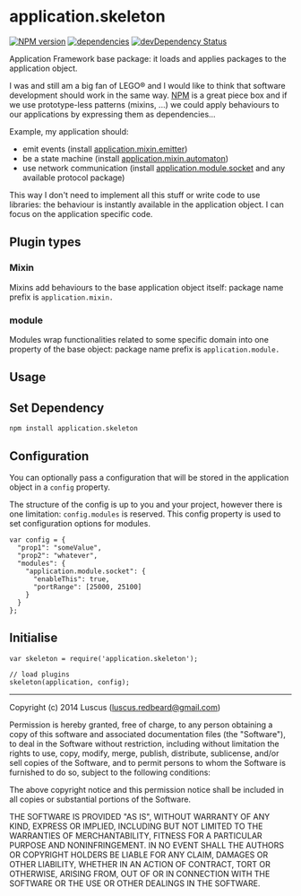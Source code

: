 # application.skeleton
[![NPM version](https://badge.fury.io/js/application.skeleton.svg)](http://badge.fury.io/js/application.skeleton)
[![dependencies](https://david-dm.org/luscus/application.skeleton.svg)](https://david-dm.org/luscus/application.skeleton)
[![devDependency Status](https://david-dm.org/luscus/application.skeleton/dev-status.svg?theme=shields.io)](https://david-dm.org/luscus/application.skeleton#info=devDependencies)

Application Framework base package: it loads and applies packages to the application object.

I was and still am a big fan of LEGO® and I would like to think that software development should work in the same way.
[NPM](https://www.npmjs.com) is a great piece box and if we use prototype-less patterns (mixins, ...) we could apply behaviours to our applications
by expressing them as dependencies...

Example, my application should:

- emit events (install [application.mixin.emitter](https://github.com/luscus/application.mixin.emitter))
- be a state machine (install [application.mixin.automaton](https://github.com/luscus/application.mixin.automaton))
- use network communication (install [application.module.socket](https://github.com/luscus/application.module.socket) and any available protocol package)

This way I don't need to implement all this stuff or write code to use libraries: the behaviour is instantly available in the application object.
I can focus on the application specific code.


## Plugin types

### Mixin

Mixins add behaviours to the base application object itself: package name prefix is `application.mixin.`

### module

Modules wrap functionalities related to some specific domain into one property of the base object: package name prefix is `application.module.`

## Usage

## Set Dependency

    npm install application.skeleton

## Configuration

You can optionally pass a configuration that will be stored in the application object in a `config` property.

The structure of the config is up to you and your project, however there is one limitation: `config.modules` is reserved.
This config property is used to set configuration options for modules.

    var config = {
      "prop1": "someValue",
      "prop2": "whatever",
      "modules": {
        "application.module.socket": {
          "enableThis": true,
          "portRange": [25000, 25100]
        }
      }
    };

## Initialise

    var skeleton = require('application.skeleton');

    // load plugins
    skeleton(application, config);


-------------------
Copyright (c) 2014 Luscus (luscus.redbeard@gmail.com)

Permission is hereby granted, free of charge, to any person obtaining a copy of this software and associated documentation files (the "Software"), to deal in the Software without restriction, including without limitation the rights to use, copy, modify, merge, publish, distribute, sublicense, and/or sell copies of the Software, and to permit persons to whom the Software is furnished to do so, subject to the following conditions:

The above copyright notice and this permission notice shall be included in all copies or substantial portions of the Software.

THE SOFTWARE IS PROVIDED "AS IS", WITHOUT WARRANTY OF ANY KIND, EXPRESS OR IMPLIED, INCLUDING BUT NOT LIMITED TO THE WARRANTIES OF MERCHANTABILITY, FITNESS FOR A PARTICULAR PURPOSE AND NONINFRINGEMENT. IN NO EVENT SHALL THE AUTHORS OR COPYRIGHT HOLDERS BE LIABLE FOR ANY CLAIM, DAMAGES OR OTHER LIABILITY, WHETHER IN AN ACTION OF CONTRACT, TORT OR OTHERWISE, ARISING FROM, OUT OF OR IN CONNECTION WITH THE SOFTWARE OR THE USE OR OTHER DEALINGS IN THE SOFTWARE.
